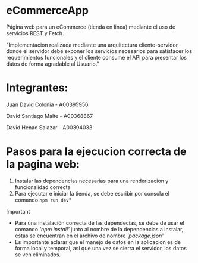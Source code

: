 # eCommerceApp

Página web para un eCommerce (tienda en linea) mediante el uso de servicios REST y Fetch.

"Implementacion realizada mediante una arquitectura cliente-servidor, donde el servidor debe exponer los servicios necesarios para satisfacer los requerimientos funcionales y el cliente consume el API para presentar los datos de forma agradable al Usuario."

# Integrantes:

Juan David Colonia - A00395956

David Santiago Malte - A00368867

David Henao Salazar - A00394033

# Pasos para la ejecucion correcta de la pagina web:

1. Instalar las dependencias necesarias para una renderizacion y funcionalidad correcta
2. Para ejecutar e iniciar la tienda, se debe escribir por consola el comando `npm run dev`*

> [!IMPORTANT]
> - Para una instalación correcta de las dependecias, se debe de usar el comando *'npm install'* junto al nombre de la dependencias a instalar, estas se encuentran en el archivo de nombre *'package.json'*
> - Es importante aclarar que el manejo de datos en la aplicacion es de forma local y temporal, asi que una vez se cierra el servidor, los datos se ven eliminados.
